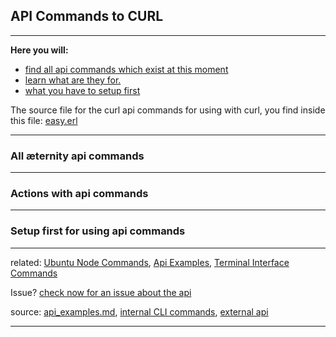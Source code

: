 ## API Commands to CURL
***

**Here you will:**

- [find all api commands which exist at this moment](#all-æternity-api-commands)
- [learn what are they for.](#Actions-with-api-commands)
- [what you have to setup first](#Setup-first-for-using-api-commands)

The source file for the curl api commands for using with curl, you find
inside this file: [easy.erl](../../../../aeternity/testnet/blob/master/src/networking/easy.erl)
***

### All æternity api commands




***
### Actions with api commands


***
### Setup first for using api commands

***
related: [Ubuntu Node Commands](Ubuntu-Node-Commands), [Api Examples](Api-Examples), [Terminal Interface Commands](Terminal-interface-commands)

Issue? [check now for an issue about the api](https://github.com/aeternity/testnet/issues?q=api)

source: [api_examples.md](../../../../aeternity/testnet/blob/master/docs/api_examples.md), [internal CLI commands](../../../../aeternity/testnet/blob/master/src/networking/internal_handler.erl), [external api](../../../../aeternity/testnet/blob/master/src/networking/handler.erl)
***